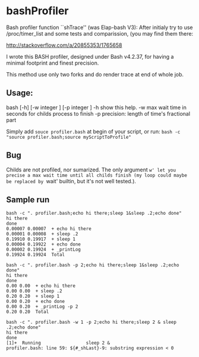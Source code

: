 bashProfiler
============

Bash profiler function ``shTrace'' (was  Elap-bash V3):
After initialy try to use /proc/timer_list and some
tests and comparission, (you may find them there:

http://stackoverflow.com/a/20855353/1765658

I wrote this BASH profiler, designed under Bash v4.2.37,
for having a minimal footprint and finest precision.

This method use only two forks and do render trace at end of whole job.

Usage:
------
  bash [-h] [-w integer ] [-p integer ]
    -h show this help.
    -w max wait time in seconds for childs process to finish
    -p precision: length of time's fractional part

Simply add `souce profiler.bash` at begin of your script,
or run:
    `bash -c "source profiler.bash;source myScriptToProfile"`

Bug
---

Childs are not profiled, nor sumarized. The only argument `w' let you precise
a max wait time until all childs finish (my loop could maybe be replaced by
`wait' builtin, but it's not well tested.).

Sample run
----------

    bash -c ". profiler.bash;echo hi there;sleep 1&sleep .2;echo done"
    hi there
    done
    0.00007 0.00007  + echo hi there
    0.00001 0.00008  + sleep .2
    0.19910 0.19917  + sleep 1
    0.00004 0.19922  + echo done
    0.00002 0.19924  + _printLog
    0.19924 0.19924  Total

    bash -c ". profiler.bash -p 2;echo hi there;sleep 1&sleep .2;echo done"
    hi there
    done
    0.00 0.00  + echo hi there
    0.00 0.00  + sleep .2
    0.20 0.20  + sleep 1
    0.00 0.20  + echo done
    0.00 0.20  + _printLog -p 2
    0.20 0.20  Total

    bash -c ". profiler.bash -w 1 -p 2;echo hi there;sleep 2 & sleep .2;echo done"
    hi there
    done
    [1]+  Running                 sleep 2 &
    profiler.bash: line 59: ${#_shLast}-9: substring expression < 0
